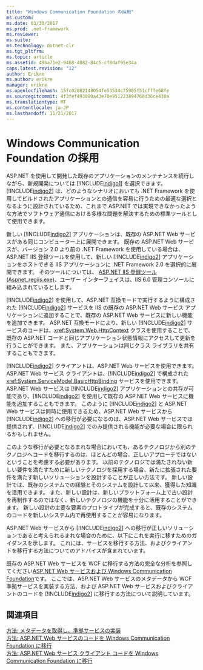 ```yaml
---
title: "Windows Communication Foundation の採用"
ms.custom: 
ms.date: 03/30/2017
ms.prod: .net-framework
ms.reviewer: 
ms.suite: 
ms.technology: dotnet-clr
ms.tgt_pltfrm: 
ms.topic: article
ms.assetid: 49ba71e2-9468-4082-84c5-cf8daf95e34a
caps.latest.revision: "12"
author: Erikre
ms.author: erikre
manager: erikre
ms.openlocfilehash: 15fc02882148054fe53534c75905f51cfffe68fe
ms.sourcegitcommit: 4f3fef493080a43e70e951223894768d36ce430a
ms.translationtype: MT
ms.contentlocale: ja-JP
ms.lasthandoff: 11/21/2017
---
```

# <a name="adopting-windows-communication-foundation"></a>Windows Communication Foundation の採用
ASP.NET を使用して開発した既存のアプリケーションのメンテナンスを続行しながら、新規開発については [!INCLUDE[indigo1](../../../../includes/indigo1-md.md)] を選択できます。 [!INCLUDE[indigo2](../../../../includes/indigo2-md.md)] は、どのようなシナリオにおいても .NET Framework を使用してビルドされたアプリケーションとの通信を容易に行うための最適な選択となるように設計されているため、これまで ASP.NET では実現できなかったような方法でソフトウェア通信における多様な問題を解決するための標準ツールとして使用できます。  
  
 新しい [!INCLUDE[indigo2](../../../../includes/indigo2-md.md)] アプリケーションは、既存の ASP.NET Web サービスがある同じコンピューター上に展開できます。 既存の ASP.NET Web サービスが、バージョン 2.0 より前の .NET Framework を使用している場合は、ASP.NET IIS 登録ツールを使用して、新しい [!INCLUDE[indigo2](../../../../includes/indigo2-md.md)] アプリケーションをホストできる IIS アプリケーションに .NET Framework 2.0 を選択的に展開できます。 そのツールについては、 [ASP.NET IIS 登録ツール (Aspnet_regiis.exe)](http://go.microsoft.com/fwlink/?LinkId=94687)、ユーザー インターフェイスは、IIS 6.0 管理コンソールに組み込まれているとします。  
  
 [!INCLUDE[indigo2](../../../../includes/indigo2-md.md)] を使用して、ASP.NET 互換モードで実行するように構成された [!INCLUDE[indigo2](../../../../includes/indigo2-md.md)] サービスを IIS の既存の ASP.NET Web サービス アプリケーションに追加することで、既存の ASP.NET Web サービスに新しい機能を追加できます。 ASP.NET 互換モードにより、新しい [!INCLUDE[indigo2](../../../../includes/indigo2-md.md)] サービスのコードは、<xref:System.Web.HttpContext> クラスを使用することで、既存の ASP.NET コードと同じアプリケーション状態情報にアクセスして更新を行うことができます。 また、アプリケーションは同じクラス ライブラリを共有することもできます。  
  
 [!INCLUDE[indigo2](../../../../includes/indigo2-md.md)] クライアントは、ASP.NET Web サービスを使用できます。 ASP.NET Web サービス クライアントは、[!INCLUDE[indigo2](../../../../includes/indigo2-md.md)] で構成された <xref:System.ServiceModel.BasicHttpBinding> サービスを使用できます。 ASP.NET Web サービスは [!INCLUDE[indigo2](../../../../includes/indigo2-md.md)] アプリケーションとの共存が可能であり、[!INCLUDE[indigo2](../../../../includes/indigo2-md.md)] を使用して既存の ASP.NET Web サービスに機能を追加することもできます。 このように [!INCLUDE[indigo2](../../../../includes/indigo2-md.md)] と ASP.NET Web サービスは同時に使用できるため、ASP.NET Web サービスから [!INCLUDE[indigo2](../../../../includes/indigo2-md.md)] への移行が必要になるのは、ASP.NET Web サービスでは提供されず、[!INCLUDE[indigo2](../../../../includes/indigo2-md.md)] でのみ提供される機能が必要な場合に限られるかもしれません。  
  
 このような移行が必要となるまれな場合においても、あるテクノロジから別のテクノロジへコードを移行するのは、ほとんどの場合、正しいアプローチではないということを考慮する必要があります。 以前のテクノロジでは満たされない新しい要件を満たすために新しいテクノロジを採用する場合、新たに拡張された要件を満たす新しいソリューションを設計することが正しい方法です。 新しい設計では、既存のシステムでの経験とそのシステムを設計して以来、獲得した知識を活用できます。 また、新しい設計は、新しいプラットフォーム上で古い設計を再制作するのではなく、新しいテクノロジの機能を十分に活用することができます。 新しい設計の主要な要素のプロトタイプが完成すると、既存のシステムのコードを新しいシステム内で再使用することが容易になります。  
  
 ASP.NET Web サービスから [!INCLUDE[indigo2](../../../../includes/indigo2-md.md)] への移行が正しいソリューションであると考えられるまれな場合のために、以下にこれを実行に移すためのガイダンスを示します。 これには、サービスを移行する方法、およびクライアントを移行する方法についてのアドバイスが含まれています。  
  
 既存の ASP.NET Web サービスを WCF に移行する方法の完全な分析を参照してください[ASP.NET Web サービスおよび Windows Communication Foundation](http://go.microsoft.com/fwlink/?LinkID=71761)です。 ここでは、ASP.NET Web サービスのメタデータから WCF 準拠サービスを実装する方法、および ASP.NET Web サービスおよびクライアントのコードを [!INCLUDE[indigo2](../../../../includes/indigo2-md.md)] に移行する方法について説明しています。  
  
## <a name="see-also"></a>関連項目  
 [方法: メタデータを取得し、準拠サービスの実装](../../../../docs/framework/wcf/feature-details/how-to-retrieve-metadata-and-implement-a-compliant-service.md)  
 [方法: ASP.NET Web サービスのコードを Windows Communication Foundation に移行](../../../../docs/framework/wcf/feature-details/migrate-asp-net-web-service-to-wcf.md)  
 [方法: ASP.NET Web サービス クライアント コードを Windows Communication Foundation に移行](../../../../docs/framework/wcf/feature-details/migrate-asp-net-web-service-client-to-wcf.md)
